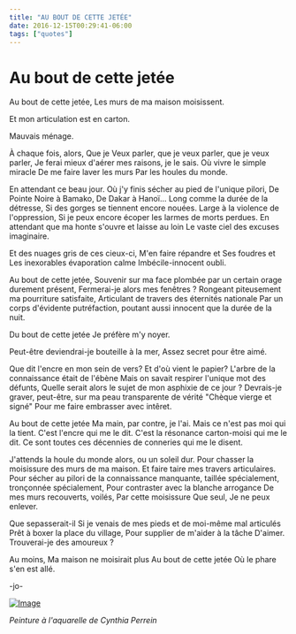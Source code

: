 ```yaml
---
title: "AU BOUT DE CETTE JETÉE"
date: 2016-12-15T00:29:41-06:00
tags: ["quotes"]
---
```



# Au bout de cette jetée

Au bout de cette jetée,
Les murs de ma maison moisissent.

Et mon articulation est en carton.

Mauvais ménage.

À chaque fois, alors,
Que 
je 
Veux parler,
que je veux parler,
que je veux parler,
Je ferai mieux d'aérer mes raisons,
je le sais.
Où vivre le simple miracle
De me faire laver les murs
Par les houles du monde.

En attendant ce beau jour.
Où j'y finis sécher au pied 
de l'unique pilori,
De Pointe Noire à Bamako,
De Dakar à
Hanoï...
Long comme la durée de la détresse,
Si des gorges se tiennent encore nouées.
Large à la violence de l'oppression,
Si je peux encore écoper les larmes de morts perdues.
En attendant que ma honte s'ouvre et laisse au loin
Le vaste ciel des excuses imaginaire.

Et des nuages gris de ces cieux-ci,
M'en faire répandre et
Ses foudres et
Les inexorables évaporation  calme 
Imbécile-innocent oubli.

Au bout de cette jetée,
Souvenir sur ma face plombée par un certain orage durement présent, 
Fermerai-je alors mes fenêtres ?
Rongeant piteusement ma pourriture satisfaite,
Articulant de travers des éternités nationale 
Par un corps d'évidente putréfaction, poutant aussi innocent que la durée de la nuit.

Du bout de cette jetée
Je préfère m'y noyer.

Peut-être deviendrai-je bouteille à la mer,
Assez secret pour être aimé.

Que dit l'encre en mon sein de vers?
Et d'où vient le papier?
L'arbre de la connaissance était de l'ébène
Mais on savait respirer l'unique mot des défunts,
Quelle serait alors le sujet de mon asphixie de ce jour ?
Devrais-je graver, peut-être, sur ma peau transparente de vérité
"Chèque vierge et signé"
Pour me faire embrasser avec intêret.

Au bout de cette jetée
Ma main, par contre, je l'ai.
Mais ce n'est pas moi qui la tient.
C'est l'encre qui me le dit.
C'est la résonance carton-moisi qui me le dit.
Ce sont toutes ces décennies de conneries qui me le disent.

J'attends la houle du monde alors,
ou un soleil dur.
Pour chasser la moisissure des murs de ma maison.
Et faire taire mes travers articulaires.
Pour sécher au pilori de la connaissance manquante, 
taillée spécialement,
tronçonnée spécialement,
Pour contraster avec la blanche arrogance
De mes murs recouverts,
voilés,
Par cette moisissure
Que seul,
Je ne peux enlever.

Que sepasserait-il
Si je venais de mes pieds et de moi-même mal articulés
Prêt à boxer la place du village,
Pour supplier
de m'aider à la tâche
D'aimer.
Trouverai-je des amoureux ?

Au moins,
Ma maison ne moisirait plus 
Au bout de cette jetée
Où le phare s'en est allé.

-jo-

[![Image](https://i.goopics.net/n1al0u.jpg)](https://goopics.net/i/n1al0u)

*Peinture à l'aquarelle de Cynthia Perrein*
